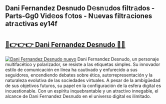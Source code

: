 ## Dani Fernandez Desnudo D𝚎sn𝚞dos filtr𝚊dos - Parts-Gg0 Vid𝚎os f𝚘tos - N𝚞evas filtr𝚊ciones atr𝚊ctivas ey14f

# <h2><a href="http://mb9kfi.tromn.icu/?c=Dani+Fernandez+Desnudo">🔗👉👉👉 Dani Fernandez Desnudo 🔗🔗</a></h2>

[![Dani Fernandez Desnudo nuevo](https://i.imgur.com/pEAQMta.gif)](http://mb9kfi.tromn.icu/?c=Dani+Fernandez+Desnudo)
Dani Fernandez Desnudo, un personaje multifacético y polarizador, se resiste a las etiquetas simples. Su innovador estilo de comunicación en línea ha cautivado y enfurecido a sus seguidores, encendiendo debates sobre ética, autorrepresentación y la naturaleza evolutiva de las sociedades virtuales. A pesar de la ambigüedad de sus objetivos futuros, su papel en la configuración de la esfera digital es incuestionable. Con un espíritu inquebrantable y un atractivo innegable, el alcance de Dani Fernandez Desnudo en el universo digital es ilimitado.
